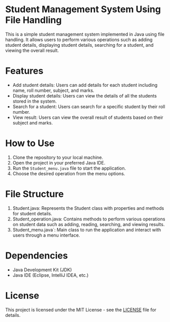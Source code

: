 # Student Management System Using File Handling

This is a simple student management system implemented in Java using file handling. It allows users to perform various operations such as adding student details, displaying student details, searching for a student, and viewing the overall result.

# Features
- Add student details: Users can add details for each student including name, roll number, subject, and marks.
- Display student details: Users can view the details of all the students stored in the system.
- Search for a student: Users can search for a specific student by their roll number.
- View result: Users can view the overall result of students based on their subject and marks.

# How to Use
1. Clone the repository to your local machine.
2. Open the project in your preferred Java IDE.
3. Run the `Student_menu.java` file to start the application.
4. Choose the desired operation from the menu options.

# File Structure
1. Student.java: Represents the Student class with properties and methods for student details.
2. Student_operation.java: Contains methods to perform various operations on student data such as adding, reading, searching, and viewing results.
3. Student_menu.java`: Main class to run the application and interact with users through a menu interface.

# Dependencies
- Java Development Kit (JDK)
- Java IDE (Eclipse, IntelliJ IDEA, etc.)


# License
This project is licensed under the MIT License - see the [LICENSE](LICENSE) file for details.
